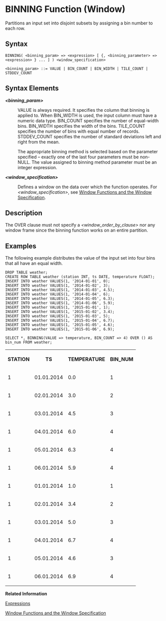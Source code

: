 <!-- loio9a78dfb3cd8240f4be22495a098e65ea -->

# BINNING Function \(Window\)

Partitions an input set into disjoint subsets by assigning a bin number to each row.



<a name="loio9a78dfb3cd8240f4be22495a098e65ea__sql_function_abs_1sql_function_abs_syntax"/>

## Syntax

```
BINNING( <binning_param> => <expression> [ {, <binning_parameter> => <expression> } ... ] ) <window_specification>

<binning_param> ::= VALUE | BIN_COUNT | BIN_WIDTH | TILE_COUNT | STDDEV_COUNT
```



<a name="loio9a78dfb3cd8240f4be22495a098e65ea__section_uqj_trk_d1b"/>

## Syntax Elements


<dl>
<dt><b>

*<binning\_param\>*

</b></dt>
<dd>

VALUE is always required. It specifies the column that binning is applied to. When BIN\_WIDTH is used, the input column must have a numeric data type. BIN\_COUNT specifies the number of equal-width bins. BIN\_WIDTH specifies the width of the bins. TILE\_COUNT specifies the number of bins with equal number of records. STDDEV\_COUNT specifies the number of standard deviations left and right from the mean.

The appropriate binning method is selected based on the parameter specified – exactly one of the last four parameters must be non-NULL. The value assigned to binning method parameter must be an integer expression.



</dd><dt><b>

*<window\_specification\>*

</b></dt>
<dd>

Defines a window on the data over which the function operates. For *<window\_specification\>*, see [Window Functions and the Window Specification](window-functions-and-the-window-specification-20a3533.md).



</dd>
</dl>



<a name="loio9a78dfb3cd8240f4be22495a098e65ea__sql_function_abs_1sql_function_abs_description"/>

## Description

The OVER clause must not specify a *<window\_order\_by\_clause\>* nor any window frame since the binning function works on an entire partition.



<a name="loio9a78dfb3cd8240f4be22495a098e65ea__sql_function_abs_1sql_function_abs_examples"/>

## Examples

The following example distributes the value of the input set into four bins that all have an equal width.

```
DROP TABLE weather;
CREATE ROW TABLE weather (station INT, ts DATE, temperature FLOAT);
INSERT INTO weather VALUES(1, '2014-01-01', 0);
INSERT INTO weather VALUES(1, '2014-01-02', 3);
INSERT INTO weather VALUES(1, '2014-01-03', 4.5);
INSERT INTO weather VALUES(1, '2014-01-04', 6);
INSERT INTO weather VALUES(1, '2014-01-05', 6.3);
INSERT INTO weather VALUES(1, '2014-01-06', 5.9);
INSERT INTO weather VALUES(1, '2015-01-01', 1);
INSERT INTO weather VALUES(1, '2015-01-02', 3.4);
INSERT INTO weather VALUES(1, '2015-01-03', 5);
INSERT INTO weather VALUES(1, '2015-01-04', 6.7);
INSERT INTO weather VALUES(1, '2015-01-05', 4.6);
INSERT INTO weather VALUES(1, '2015-01-06', 6.9);

SELECT *, BINNING(VALUE => temperature, BIN_COUNT => 4) OVER () AS bin_num FROM weather;
```


<table>
<tr>
<th valign="top">

STATION



</th>
<th valign="top">

TS



</th>
<th valign="top">

TEMPERATURE



</th>
<th valign="top">

BIN\_NUM



</th>
</tr>
<tr>
<td valign="top">

1



</td>
<td valign="top">

01.01.2014



</td>
<td valign="top">

0.0



</td>
<td valign="top">

1



</td>
</tr>
<tr>
<td valign="top">

1



</td>
<td valign="top">

02.01.2014



</td>
<td valign="top">

3.0



</td>
<td valign="top">

2



</td>
</tr>
<tr>
<td valign="top">

1



</td>
<td valign="top">

03.01.2014



</td>
<td valign="top">

4.5



</td>
<td valign="top">

3



</td>
</tr>
<tr>
<td valign="top">

1



</td>
<td valign="top">

04.01.2014



</td>
<td valign="top">

6.0



</td>
<td valign="top">

4



</td>
</tr>
<tr>
<td valign="top">

1



</td>
<td valign="top">

05.01.2014



</td>
<td valign="top">

6.3



</td>
<td valign="top">

4



</td>
</tr>
<tr>
<td valign="top">

1



</td>
<td valign="top">

06.01.2014



</td>
<td valign="top">

5.9



</td>
<td valign="top">

4



</td>
</tr>
<tr>
<td valign="top">

1



</td>
<td valign="top">

01.01.2014



</td>
<td valign="top">

1.0



</td>
<td valign="top">

1



</td>
</tr>
<tr>
<td valign="top">

1



</td>
<td valign="top">

02.01.2014



</td>
<td valign="top">

3.4



</td>
<td valign="top">

2



</td>
</tr>
<tr>
<td valign="top">

1



</td>
<td valign="top">

03.01.2014



</td>
<td valign="top">

5.0



</td>
<td valign="top">

3



</td>
</tr>
<tr>
<td valign="top">

1



</td>
<td valign="top">

04.01.2014



</td>
<td valign="top">

6.7



</td>
<td valign="top">

4



</td>
</tr>
<tr>
<td valign="top">

1



</td>
<td valign="top">

05.01.2014



</td>
<td valign="top">

4.6



</td>
<td valign="top">

3



</td>
</tr>
<tr>
<td valign="top">

1



</td>
<td valign="top">

06.01.2014



</td>
<td valign="top">

6.9



</td>
<td valign="top">

4



</td>
</tr>
</table>

**Related Information**  


[Expressions](../expressions-20a4389.md "An expression is a clause that can be evaluated to return values.")

[Window Functions and the Window Specification](window-functions-and-the-window-specification-20a3533.md "Window functions allow you to perform analytic operations over a set of input rows.")

